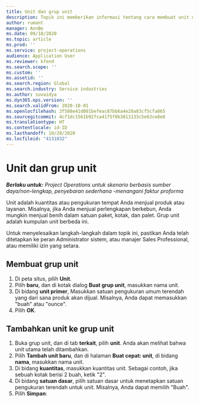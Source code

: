 ```yaml
---
title: Unit dan grup unit
description: Topik ini memberikan informasi tentang cara membuat unit dan grup unit di Dynamics 365 Project Operations.
author: rumant
manager: AnnBe
ms.date: 09/18/2020
ms.topic: article
ms.prod: ''
ms.service: project-operations
audience: Application User
ms.reviewer: kfend
ms.search.scope: ''
ms.custom: ''
ms.assetid: ''
ms.search.region: Global
ms.search.industry: Service industries
ms.author: suvaidya
ms.dyn365.ops.version: ''
ms.search.validFrom: 2020-10-01
ms.openlocfilehash: 3f588e41d001befeac87bb6a4e28a83cf5cfa865
ms.sourcegitcommit: 4cf1dc1561b92fca4175f0b3813133c5e63ce8e6
ms.translationtype: HT
ms.contentlocale: id-ID
ms.lasthandoff: 10/28/2020
ms.locfileid: "4131032"
---
```

# <a name="units-and-unit-groups"></a>Unit dan grup unit

_**Berlaku untuk:** Project Operations untuk skenario berbasis sumber daya/non-lengkap, penyebaran sederhana -menangani faktur proforma_

Unit adalah kuantitas atau pengukuran tempat Anda menjual produk atau layanan. Misalnya, jika Anda menjual perlengkapan berkebun, Anda mungkin menjual benih dalam satuan paket, kotak, dan palet. Grup unit adalah kumpulan unit berbeda ini.

Untuk menyelesaikan langkah-langkah dalam topik ini, pastikan Anda telah ditetapkan ke peran Administrator sistem, atau manajer Sales Professional, atau memiliki izin yang setara.

## <a name="create-a-unit-group"></a>Membuat grup unit

1. Di peta situs, pilih **Unit**.
2. Pilih **baru**, dan di kotak dialog **Buat grup unit**, masukkan nama unit.
3. Di bidang **unit primer**, Masukkan satuan pengukuran umum terendah yang dari sana produk akan dijual. Misalnya, Anda dapat memasukkan "buah" atau "ounce".
4. Pilih **OK**.

## <a name="add-units-to-a-unit-group"></a>Tambahkan unit ke grup unit

1. Buka grup unit, dan di tab **terkait**, pilih **unit**. Anda akan melihat bahwa unit utama telah ditambahkan.
2. Pilih **Tambah unit baru**, dan di halaman **Buat cepat: unit**, di bidang **nama**, masukkan nama unit.
3. Di bidang **kuantitas**, masukkan kuantitas unit. Sebagai contoh, jika sebuah kotak berisi 2 buah, ketik "2". 
4. Di bidang **satuan dasar**, pilih satuan dasar untuk menetapkan satuan pengukuran terendah untuk unit. Misalnya, Anda dapat memilih "Buah".
5. Pilih **Simpan**:
